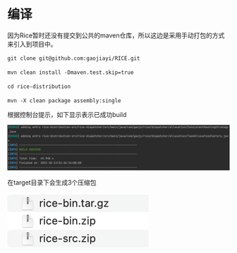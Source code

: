 <h1>编译</h1>

因为Rice暂时还没有提交到公共的maven仓库，所以这边是采用手动打包的方式来引入到项目中。

```
git clone git@github.com:gaojiayi/RICE.git

mvn clean install -Dmaven.test.skip=true

cd rice-distribution

mvn -X clean package assembly:single

```

根据控制台提示，如下显示表示已成功build
<div ></div>
<img src="../../../assets/build-log.png" alt="build-log">

在target目录下会生成3个压缩包

<img src="../../../assets/build-package.png" alt="build-package">
